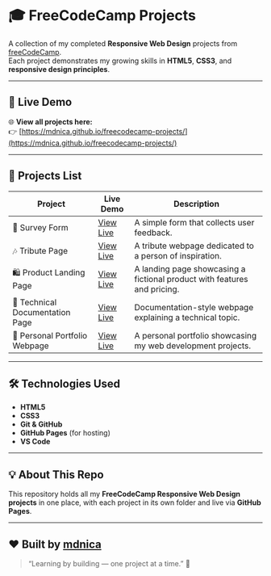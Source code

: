 # 🎓 FreeCodeCamp Projects

A collection of my completed **Responsive Web Design** projects from [freeCodeCamp](https://www.freecodecamp.org/).  
Each project demonstrates my growing skills in **HTML5**, **CSS3**, and **responsive design principles**.

---

## 🚀 Live Demo

🌐 **View all projects here:**  
👉 [https://mdnica.github.io/freecodecamp-projects/](https://mdnica.github.io/freecodecamp-projects/)

---

## 📁 Projects List

| Project                         | Live Demo                                                                                 | Description                                                              |
| ------------------------------- | ----------------------------------------------------------------------------------------- | ------------------------------------------------------------------------ |
| 📝 Survey Form                  | [View Live](https://mdnica.github.io/freecodecamp-projects/survey-form/)                  | A simple form that collects user feedback.                               |
| 🎶 Tribute Page                 | [View Live](https://mdnica.github.io/freecodecamp-projects/tribute-page/)                 | A tribute webpage dedicated to a person of inspiration.                  |
| 🛍️ Product Landing Page         | [View Live](https://mdnica.github.io/freecodecamp-projects/product-landing-page/)         | A landing page showcasing a fictional product with features and pricing. |
| 📘 Technical Documentation Page | [View Live](https://mdnica.github.io/freecodecamp-projects/technical-documentation-page/) | Documentation-style webpage explaining a technical topic.                |
| 💼 Personal Portfolio Webpage   | [View Live](https://mdnica.github.io/freecodecamp-projects/personal-portfolio-webpage/)   | A personal portfolio showcasing my web development projects.             |

---

## 🛠️ Technologies Used

- **HTML5**
- **CSS3**
- **Git & GitHub**
- **GitHub Pages** (for hosting)
- **VS Code**

---

## 💡 About This Repo

This repository holds all my **FreeCodeCamp Responsive Web Design projects** in one place, with each project in its own folder and live via **GitHub Pages**.

---

## ❤️ Built by [mdnica](https://github.com/mdnica)

> “Learning by building — one project at a time.” 🚀
